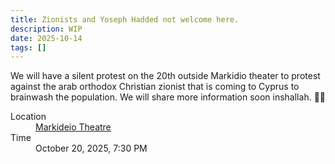 ```yaml
---
title: Zionists and Yoseph Hadded not welcome here.
description: WIP
date: 2025-10-14
tags: []
---
```


We will have a silent protest on the 20th outside Markidio theater to protest against the arab orthodox Christian zionist that is coming to Cyprus to brainwash the population. We will share more information soon inshallah. ✊🏼

<dl>
  <dt>
    Location
  </dt>
  <dd>
    <a target="_blank" href="https://maps.app.goo.gl/eGDVkWvsDRT7uW2x9">Markideio Theatre</a>
  </dd>

  <dt>
    Time
  </dt>
  <dd>
    <time datetime="2025-10-20 19:30">
      October 20, 2025, 7:30 PM
    </time>
  </dd>

</dl>
